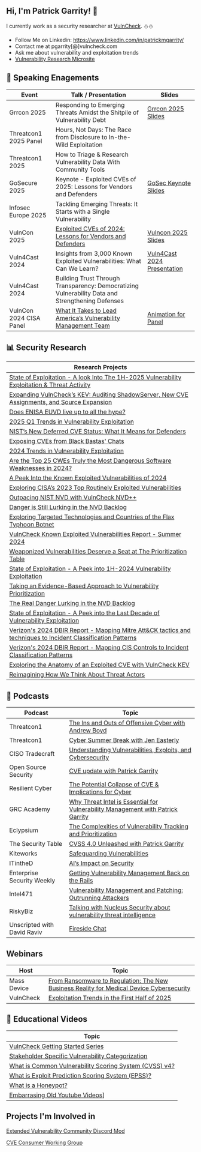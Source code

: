 ## Hi, I'm Patrick Garrity! :wave:

I currently work as a security researcher at [VulnCheck](https://www.vulncheck.com/). :snowman::snowman:

- Follow Me on Linkedin: https://www.linkedin.com/in/patrickmgarrity/
- Contact me at pgarrity[@]vulncheck.com
- Ask me about vulnerability and exploitation trends
- [Vulnerability Research Microsite](https://research.vulncheck.com/)

## :loudspeaker: Speaking Enagements
| Event | Talk / Presentation | Slides |
| -- | -- | -- |
| Grrcon 2025 | Responding to Emerging Threats Amidst the Shitpile of Vulnerability Debt | [Grrcon 2025 Slides](https://github.com/patrickmgarrity/patrickmgarrity/blob/main/GRRcon%202025.pptx) |
| Threatcon1 2025 Panel | Hours, Not Days: The Race from Disclosure to In-the-Wild Exploitation | |
| Threatcon1 2025 | How to Triage & Research Vulnerability Data With Community Tools |  |
| GoSecure 2025 | Keynote - Exploited CVEs of 2025: Lessons for Vendors and Defenders | [GoSec Keynote Slides](https://github.com/patrickmgarrity/patrickmgarrity/blob/main/GoSec-Keynote.pptx) |
| Infosec Europe 2025 | Tackling Emerging Threats: It Starts with a Single Vulnerability |  |
| VulnCon 2025 | [Exploited CVEs of 2024: Lessons for Vendors and Defenders](https://youtu.be/gcATPV7d23I?si=kVSuvTBgMk670tYp) | [Vulncon 2025 Slides](https://github.com/patrickmgarrity/patrickmgarrity/blob/main/VulnCon-2025-Research.pdf) |
| Vuln4Cast 2024 | Insights from 3,000 Known Exploited Vulnerabilities: What Can We Learn? | [Vuln4Cast 2024 Presentation](https://github.com/patrickmgarrity/patrickmgarrity/blob/main/FIrst-Vuln4Cast-2024.pdf) |
| Vuln4Cast 2024 | Building Trust Through Transparency: Democratizing Vulnerability Data and Strengthening Defenses| |
| VulnCon 2024 CISA Panel | [What It Takes to Lead America’s Vulnerability Management Team](https://youtu.be/QNDPCMEMtSE?si=hz3JGKcg3HJ8YUsK) | [Animation for Panel](https://github.com/patrickmgarrity/patrickmgarrity/blob/main/CVE%E2%80%99s%20Issued%20by%20CNAs.mp4) |

## :bar_chart: Security Research
| Research Projects |
| -- |
| [State of Exploitation - A look Into The 1H-2025 Vulnerability Exploitation & Threat Activity](https://www.vulncheck.com/blog/state-of-exploitation-1h-2025) |
| [Expanding VulnCheck’s KEV: Auditing ShadowServer, New CVE Assignments, and Source Expansion](https://www.vulncheck.com/blog/kev-expansion-2025) |
| [Does ENISA EUVD live up to all the hype?](https://www.vulncheck.com/blog/enisa-euvda) |
| [2025 Q1 Trends in Vulnerability Exploitation](https://www.vulncheck.com/blog/exploitation-trends-q1-2025) |
| [NIST’s New Deferred CVE Status: What It Means for Defenders](https://www.vulncheck.com/blog/nist-nvd-deferred) |
| [Exposing CVEs from Black Bastas' Chats](https://www.vulncheck.com/blog/black-basta-chats) |
| [2024 Trends in Vulnerability Exploitation](https://www.vulncheck.com/blog/2024-exploitation-trends) |
| [Are the Top 25 CWEs Truly the Most Dangerous Software Weaknesses in 2024?](https://www.vulncheck.com/blog/cwe-top-25-2024) |
| [A Peek Into the Known Exploited Vulnerabilities of 2024](https://www.vulncheck.com/blog/comparing-kevs-jupyter) |
| [Exploring CISA’s 2023 Top Routinely Exploited Vulnerabilities](https://www.vulncheck.com/blog/cisa-top-exploited-2024) |
| [Outpacing NIST NVD with VulnCheck NVD++](https://www.vulncheck.com/blog/outpacing-nvd-cpe) |
| [Danger is Still Lurking in the NVD Backlog](https://www.vulncheck.com/blog/nvd-backlog-exploitation-lurking) |
| [Exploring Targeted Technologies and Countries of the Flax Typhoon Botnet](https://www.vulncheck.com/blog/flax-typhoon-botnet) |
| [VulnCheck Known Exploited Vulnerabilities Report - Summer 2024](https://www.vulncheck.com/blog/kev-report-summer-2024) |
| [Weaponized Vulnerabilities Deserve a Seat at The Prioritization Table](https://www.vulncheck.com/blog/metasploit-kev) |
| [State of Exploitation - A Peek into 1H-2024 Vulnerability Exploitation](https://www.vulncheck.com/blog/state-of-exploitation-1h-2024) |
| [Taking an Evidence-Based Approach to Vulnerability Prioritization](https://www.vulncheck.com/blog/vulnerability-prioritization) |
| [The Real Danger Lurking in the NVD Backlog](https://www.vulncheck.com/blog/nvd-backlog-exploitation) |
| [State of Exploitation - A Peek into the Last Decade of Vulnerability Exploitation](https://www.vulncheck.com/blog/state-of-exploitation-a-decade) |
| [Verizon's 2024 DBIR Report - Mapping Mitre Att&CK tactics and techniques to Incident Classification Patterns](https://www.vulncheck.com/blog/verizon-dbir-2024-mitre) |
| [Verizon's 2024 DBIR Report - Mapping CIS Controls to Incident Classification Patterns](https://www.vulncheck.com/blog/2024-verizon-dbir) |
| [Exploring the Anatomy of an Exploited CVE with VulnCheck KEV](https://www.vulncheck.com/blog/the-anatomy-of-an-exploited-cve) |
| [Reimagining How We Think About Threat Actors](https://www.vulncheck.com/blog/how-we-think-about-threat-actors) |

## :microphone: Podcasts
| Podcast | Topic |
| -- | -- |
| Threatcon1 | [The Ins and Outs of Offensive Cyber with Andrew Boyd](https://www.youtube.com/watch?v=E5Zbdok3rNQ&t=1s) |
| Threatcon1 | [Cyber Summer Break with Jen Easterly](https://www.youtube.com/watch?v=DFajICtS7Vc) |
| CISO Tradecraft | [Understanding Vulnerabilities, Exploits, and Cybersecurity]() |
| Open Source Security | [CVE update with Patrick Garrity](https://youtu.be/qyMCb8jELZQ?si=5uz7bv2NGVKFdVjN) |
| Resilient Cyber | [The Potential Collapse of CVE & Implications for Cyber](https://www.youtube.com/watch?v=8WB34h-ztE4)
| GRC Academy | [Why Threat Intel is Essential for Vulnerability Management with Patrick Garrity](https://www.youtube.com/watch?v=KYZdfHYh4AE) |
| Eclypsium | [The Complexities of Vulnerability Tracking and Prioritization](https://www.youtube.com/watch?v=XFmu6L71c60)
| The Security Table | [CVSS 4.0 Unleashed with Patrick Garrity](https://www.youtube.com/watch?v=prNdRISzzJI) |
| Kiteworks | [Safeguarding Vulnerabilities](https://www.youtube.com/watch?v=CXWpBc07O-g)
| ITintheD | [AI’s Impact on Security](https://itinthed.com/32571/ais-impact-on-security-with-patrick-garrity-of-vulncheck-it-in-the-d-491/) |
| Enterprise Security Weekly | [Getting Vulnerability Management Back on the Rails](https://www.scworld.com/podcast-segment/12775-getting-vulnerability-management-back-on-the-rails-patrick-garrity-esw-356) |
| Intel471 | [Vulnerability Management and Patching: Outrunning Attackers](https://www.youtube.com/watch?v=iwAWXPfVCuI) |
| RiskyBiz | [Talking with Nucleus Security about vulnerability threat intelligence](https://risky.biz/RBNEWSSI20/) |
| Unscripted with David Raviv | [Fireside Chat](https://www.youtube.com/watch?v=2K1EjzIulpo)

## Webinars
| Host | Topic |
| -- | -- |
| Mass Device | [From Ransomware to Regulation: The New Business Reality for Medical Device Cybersecurity](https://runsafesecurity.com/webinars/medical-device-cybersecurity/) | 
| VulnCheck | [Exploitation Trends in the First Half of 2025](https://wwv.vulncheck.com/1h-state-of-exploitation-webinar)

## :movie_camera: Educational Videos
| Topic |
| -- |
| [VulnCheck Getting Started Series](https://www.youtube.com/watch?v=bPvPwjR4SRE&list=PLxJm4O47cW3VNuvwDDPdRkH-08Tiy-0S7) |
| [Stakeholder Specific Vulnerability Categorization](https://www.youtube.com/watch?v=BKVvmAaCnSs) |
| [What is Common Vulnerability Scoring System (CVSS) v4?](https://www.youtube.com/watch?v=07xVwlndwVw)
| [What is Exploit Prediction Scoring System (EPSS)?](https://www.youtube.com/watch?v=9Pzye4d-Hq4) |
| [What is a Honeypot?](https://www.youtube.com/watch?v=gI8LnMAhBv80)|
| [Embarrasing Old Youtube Videos](https://www.youtube.com/@patrickmgarrity)]

## Projects I'm Involved in
[Extended Vulnerability Community Discord Mod](https://discord.gg/AMh9RUMc)

[CVE Consumer Working Group](https://www.cve.org/ProgramOrganization/WorkingGroups#CVEConsumerWorkingGroupCWG)
